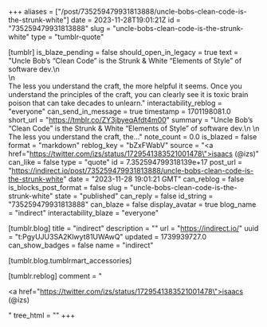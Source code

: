 +++
aliases = ["/post/735259479931813888/uncle-bobs-clean-code-is-the-strunk-white"]
date = 2023-11-28T19:01:21Z
id = "735259479931813888"
slug = "uncle-bobs-clean-code-is-the-strunk-white"
type = "tumblr-quote"

[tumblr]
is_blaze_pending = false
should_open_in_legacy = true
text = "Uncle Bob&rsquo;s &ldquo;Clean Code&rdquo; is the Strunk &amp; White &ldquo;Elements of Style&rdquo; of software dev.\n<br/>\n<br/>The less you understand the craft, the more helpful it seems. Once you understand the principles of the craft, you can clearly see it is toxic brain poison that can take decades to unlearn."
interactability_reblog = "everyone"
can_send_in_message = true
timestamp = 1701198081.0
short_url = "https://tmblr.co/ZY3jbyeqAfdt4m00"
summary = "Uncle Bob’s “Clean Code” is the Strunk & White “Elements of Style” of software dev.\n \n The less you understand the craft, the..."
note_count = 0.0
is_blazed = false
format = "markdown"
reblog_key = "bZxFWabV"
source = "<a href=\"https://twitter.com/izs/status/1729541383521001478\">isaacs (@izs)</a>"
can_like = false
type = "quote"
id = 7.352594799318139e+17
post_url = "https://indirect.io/post/735259479931813888/uncle-bobs-clean-code-is-the-strunk-white"
date = "2023-11-28 19:01:21 GMT"
can_reblog = false
is_blocks_post_format = false
slug = "uncle-bobs-clean-code-is-the-strunk-white"
state = "published"
can_reply = false
id_string = "735259479931813888"
can_blaze = false
display_avatar = true
blog_name = "indirect"
interactability_blaze = "everyone"

[tumblr.blog]
title = "indirect"
description = ""
url = "https://indirect.io/"
uuid = "t:PgyUJU3SA2Klwyt81UWAwQ"
updated = 1739939727.0
can_show_badges = false
name = "indirect"

[tumblr.blog.tumblrmart_accessories]

[tumblr.reblog]
comment = "<p><a href=\"https://twitter.com/izs/status/1729541383521001478\">isaacs (@izs)</a></p>"
tree_html = ""
+++
